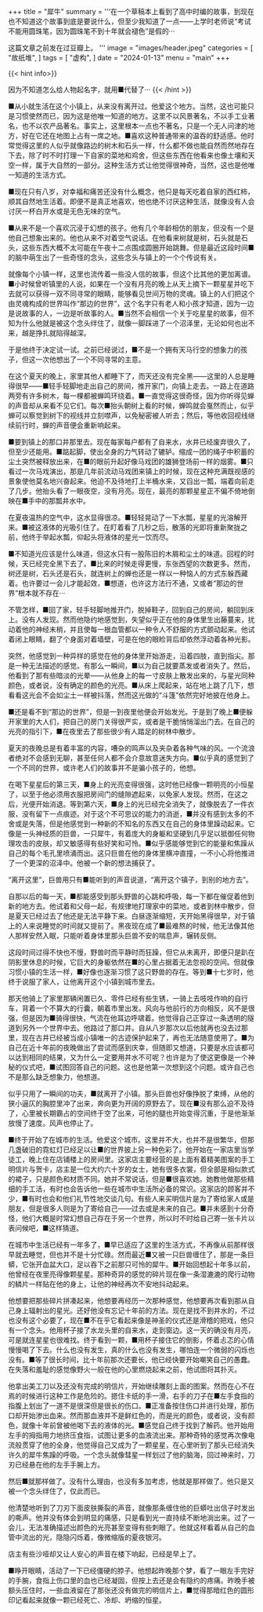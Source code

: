 +++
title = "犀牛"
summary = '''在一个草稿本上看到了高中时编的故事，到现在也不知道这个故事到底是要说什么，但至少我知道了一点——上学时老师说“考试不能用圆珠笔，因为圆珠笔不到十年就会褪色”是假的···

这篇文章之前发在过豆瓣上。
'''
image = "images/header.jpeg"
categories = [
    "故纸堆",
]
tags = [
    "虚构",
]
date = "2024-01-13"
menu = "main"
+++

{{< hint info>}}


因为不知道怎么给人物起名字，就用■代替了···
{{< /hint >}}

■从小就生活在这个小镇上，从来没有离开过。他爱这个地方。当然，这也可能只是习惯使然而已，因为这是他唯一知道的地方。这里不以风景著名，不以手工业著名，也不以农产品著名。事实上，这里根本一点也不著名，只是一个无人问津的地方，好在它还在地图上占有一席之地。■喜欢这种普通带来的温吞的舒适感。他时常觉得这里的人似乎就像路边的树木和石头一样，什么都不做也能自然而然地存在下去，除了时不时打理一下自家的菜地和鸡舍，但这些东西在他看来也像土壤和天空一样，属于大自然的一部分。这种生活方式让他觉得很神奇，当然，这也是他唯一知道的生活方式。

■现在只有八岁，对幸福和痛苦还没有什么概念，他只是每天吃着自家的西红柿，顺其自然地生活着。即便不是真正地喜欢，他也绝不讨厌这种生活，就像没有人会讨厌一杯白开水或是无色无味的空气。

■从来不是一个喜欢沉浸于幻想的孩子。他有几个年龄相仿的朋友，但没有一个是他自己想象出来的。他也从来不对着空气说话。在他看来树就是树，石头就是石头，这些东西大概不太可能在午夜十二点围成圆圈开始跳舞。但是最近这段时间■的脑中萌生出了一些奇怪的念头，这些念头与镇上的一个个传说有关。

就像每个小镇一样，这里也流传着一些没人信的故事，但这个比其他的更加离谱。■小时候曾听镇里的人说，如果在一个没有月亮的晚上从天上摘下一颗星星并吃下去就可以获得一双不同寻常的眼睛，能够看见世间万物的灵魂。镇上的人们把这个由灵魂构成的世界叫作“那边的世界”，这个名字只有老人和小孩才知道，因为一边是说故事的人，一边是听故事的人。■当然不会相信一个关于吃星星的故事，但不知为什么他就是被这个念头绊住了，就像一脚踩进了一个沼泽里，无论如何也出不来，越是挣扎就陷得越深。

于是他终于决定试一试。之前已经说过，■不是一个拥有天马行空的想象力的孩子，但这一次他想出了一个不同寻常的主意。

在这个夏天的晚上，家里其他人都睡下了，而天还没有完全黑——这里的人总是睡得很早——■轻手轻脚地走出自己的房间，推开家门，向镇上走去。一路上在道路两旁有许多树木，每一棵都被蝉鸣环绕着。■一直觉得这很奇怪，因为你听得见蝉的声音却从来看不见它们。每次■抬头朝树上看的时候，蝉鸣就会戛然而止，似乎蝉可以察觉到树下的视线并立刻噤声，以免秘密被人听去；然后，等他收回视线继续前行时，蝉的声音便会重新响起来。

■要到镇上的那口井那里去。现在每家每户都有了自来水，水井已经废弃很久了，但至少还能用。■踮起脚，使出全身的力气转动了辘轳。缩成一团的绳子中积蓄的尘土突然被释放出来，在■的眼前升起好像马戏团的雄狮登场前一样的烟雾。■只看过一次马戏演出，那是几年前流动马戏团来镇上的时候，现在这种充满既视感的景象使他莫名地兴奋起来。他迫不及待地打上半桶水来，又舀出一瓢，端着向前走了几步。他抬头看了一眼夜空，没有月亮。现在，最亮的那颗星星正不偏不倚地倒映在■手中的那瓢井水中。

在夏夜温热的空气中，这水显得很凉。■轻轻晃动了一下水瓢，星星的光溶解开来。■被这液体的光吸引住了。在盯着看了几秒之后，散落的光即将重新聚拢之前，他终于举起水瓢，仰起头将液体的星光一饮而尽。

■不知道光应该是什么味道，但这水只有一股陈旧的木屑和尘土的味道。回程的时候，天已经完全黑下去了。■比来的时候走得更慢，东张西望的次数更多。然而，树还是树，石头还是石头，就连树上的蝉也还是一样以一种恼人的方式东躲西藏着。也许要过一会儿才能起效，■想道，也许这方法行不通，又或者“那边的世界”根本就不存在···

不管怎样，■回了家，轻手轻脚地推开门，脱掉鞋子，回到自己的房间，躺回到床上。没有人发现。然而他隐约地感觉到，失望似乎正在他的身体里生出藤蔓来，扰动着他的神经末梢，并且使每一根血管都以一种令人不舒服的方式颤动起来。他试着闭上眼睛，翻了个身面对着墙壁，可是在他的眼睑背后却依然浮动着各种光影。

突然，他感觉到一种异样的感觉在他的身体里开始游走，沿着四肢，直到指尖。那是一种无法描述的感觉。有那么一瞬间，■以为自己就要蒸发或者消失了。然后，他看到了那有些暗淡的光晕——从他身上的每一寸皮肤上散发出来的，与星光同种颜色，或者说，没有确定的颜色的光亮。■从床上爬起来，站在地上跳了几下，想看看这光会不会如尘土一样被抖落，然而这光做的“斗篷”依然完好地披在他身上。

■还是看不到“那边的世界”，但是一到夜里他便会开始发光。于是到了晚上■便躲开家里的大人们，把自己的房门关得很严实，或者是干脆悄悄溜出门去。在自己的光亮的指引下，■在夜里去了那些很少有人踏足的树林中散步。

夏天的夜晚总是有着丰富的内容，嘈杂的鸣声以及夹杂着各种气味的风。一个流浪者绝对不会感到无聊，甚至任何人都不会介意故意迷失方向。■似乎真的感觉到了一个不同的世界，或许老人们的故事并不是骗小孩子的，他想。

在喝下星星后的第三天，■身上的光亮变得很强，这时他已经像一颗明亮的小恒星了，以至于他必须用衣服把房间门的缝隙遮起来，以免家人发现。然而，在这之后，光便开始消退。等到第六天，■身上的光已经完全消失了，就像脱去了一件衣服，没有留下一点痕迹。对于这个不可思议的能力的消逝，■并没有感到太多的不舍或是失落，但是他感觉到一种新的不知名的东西又在自己的身体里躁动起来。它像是一头神经质的巨兽，一只犀牛，有着庞大的身躯和坚硬到几乎足以抵御任何物理攻击的皮肤，却又敏感得有些好笑和可怜。■似乎感能够觉到它的能量和焦躁从自己的每个毛孔里喷涌而出。这只巨兽在他的身体里横冲直撞，一不小心将他推进了一个更深的沼泽中。他被一个新的想法捕获了。

“离开这里”，巨兽用只有■能听到的声音说道，“离开这个镇子，到别的地方去”。

自那以后的每一天，■都能感受到那头野兽的心跳和呼吸，每一下都在催促着他到新的地方去。他试着和父母一起，有规律地打理家中的菜地，或者到林中散步，但是夏天已经过去了他还是无法平静下来。白昼逐渐缩短，天开始黑得很早，对于镇上的人来说睡觉的时间就又提前了。黑夜现在成了■最难熬的时候，他无法像其他人那样安然入眠，只能听着身体里那头巨兽不安的喘息声，辗转反侧。

这段时间过得不快也不慢，野兽时而平静时而狂躁，但它从未离开，即便只是趴在阴影里休息的时候，它巨大的身躯依然在■的心里占据着无法忽视的空间。但就像习惯小镇的生活一样，■好像也逐渐习惯了这只野兽的存在。等到■十七岁时，他终于说服了家人，让他离开这个小镇到城市里去。

那天他骑上了家里那辆闲置已久、零件已经有些生锈，一骑上去吱吱作响的自行车，背着一个不算大的行囊，朝着市里出发。风向与他前行的方向相反，风不是很强，但是因为■骑得很快，气流在他耳边呼啸着。他觉得自己正穿过一条透明的隧道到另外一个世界中去。他路过了那口井。自从八岁那次以后他就再也没去过那里，现在古井已经被当成小镇唯一的古迹保护起来了，再也无法随意使用了。■为自己在近十年前的夜晚做出了尝试而感到庆幸，但随即又想道，只要是水应该都可以达到相同的结果，又为什么一定要用井水不可呢？也许是为了使这更像是一个神秘的仪式吧，■试图回答自己的问题。这也是他第一次想到这个问题。或许自己也不是那么缺乏想象力，他想道。

似乎只用了一瞬间的功夫，■就离开了小镇。那头巨兽也好像挣脱了束缚，从他的狭小逼仄的胸腔里冲了出来，奔向更为开阔的原野去了。现在■没有那么迫不及待了，心里被长期霸占的空间终于空了出来，可他的腿也开始变得沉重，于是他渐渐放慢了速度。风声也停止了。

■终于开始了在城市的生活。他爱这个城市。这里并不大，也并不是很繁华，但那几盏破旧的霓虹灯已经足以让■的世界披上另一种色彩了。他开始在一家店里当学徒工，晚上住在店铺楼上的房间里。这家店主要经营的是上面有着精美图案的手工明信片与贺卡，店主是一位大约六十岁的女士，她有很多衣裳，但全部是相似款式的裙子，只是颜色和材质不同。她并不常说话，但是■很喜欢她。她教他做那些精细的手工活，有时也会告诉他一些在城市中生活所必备的常识。这家店的顾客并不少，■有时也会和他们礼节性地交谈几句。有些人来买明信片是为了寄给家人或是朋友，但是很多人则是为了寄给自己——过去或是未来的自己。■并未感到十分奇怪，他们大概是时常幻想自己存在于另一个世界，所以时不时给自己寄一张卡片以表问候吧，■这样猜道。

在城市中生活已经有一年多了，■早已适应了这里的生活方式，不再像从前那样很早就去睡觉，但也并不是十分忙碌。然而最近■又被一只巨兽缠住了，那是一条巨蟒，它张开血盆大口，足以吞下之前那只可怜的犀牛。■开始回想起十年多以前，他曾经在夜里亮得像颗星星。那种奇异的感觉的碎片现在像一条湿漉漉的爬行动物的鳞片一样贴在他的身上，让他的神经再次不安地抖动起来。

他想要把那些碎片拼凑起来，他想要再经历一次那种感觉，他想要再次看到那从自己身上辐射出的星光。还好他没有忘记十年前的方法。现在是找不到井水的，不过也没有这个必要了，现在■不在乎它看起来像是神圣的仪式还是滑稽的把戏，他只有一个念头。他用杯子接了水龙头里的自来水，走到窗边。这一天的确没有月亮，可是就连星星也很难找。终于看到一颗，■用杯子接住它的倒影，怀着忐忑的心情慢慢喝了下去。什么也没有发生，真的什么也没有发生，哪怕连一个微弱的闪烁也没有。■等了很长时间，比十年前那次还要长，他已经快要开始嘲笑自己的愚蠢。在失落和羞耻的感觉像野火一般在他的心里燃烧起来之前，他试图将其扑灭。

他拿出美工刀以及还没有完成的明信片，开始继续雕刻上面的图案。然而在心不在焉的时候进行这种工作是危险的。摁住卡纸的手一滑，右手的刀子在■左手食指的指腹上划出了一道不是很深但是很长的伤口。■正准备按住伤口并进行处理，那伤口却开始渗出血来。然而那血液并不是鲜红色的，而是光的颜色，或者说，没有颜色，就像十年前曾被他喝下去的液体的光。■感觉自己终于找到了解药。他开始用左手的拇指用力地挤压食指，试图让更多的血液流出来。那种奇特的感觉再次像电流般贯穿了他的全身，他觉得自己又成为了一颗星星，在心里听到了那头已经消失许久的犀牛焦躁的呼吸。一个念头就像彗星一样划过了他的脑海，回过神来时，刀刃已经悬在他的左手手腕上方。        

然后■就那样做了。没有什么理由，也没有多加考虑，他就是那样做了。他只是又被一个念头绊住了，仅此而已。

他清楚地听到了刀刃下面皮肤撕裂的声音，就像那条缠住他的巨蟒吐出信子时发出的嘶声。他并没有体会到明显的痛感，只是看到光一直持续不断地淌出来。过了一会儿，无法准确描述出颜色的光亮甚至变得有些刺眼了。他就这样看着从自己的血管中流出的光，隐隐闪烁着，像微缩版的夏夜银河。


店主有些沙哑却又让人安心的声音在楼下响起，已经是早上了。

■睁开眼睛，活动了一下已经僵硬的脖子。他想起昨晚那个梦，看了一眼左手完好的手腕，食指上伤口里的血也已经凝固，但按上去还是会有隐约的疼痛。昨晚手被额头压住时，一些血液留在了那张还没有做完的明信片上，■觉得那暗红色的圆形印记看起来就像一颗已经死亡、冷却、坍缩的恒星。